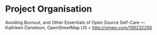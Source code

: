 # Project Organisation

Avoiding Burnout, and Other Essentials of Open Source Self-Care — Kathleen Danielson, OpenStreetMap US > http://vimeo.com/106232256 
